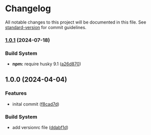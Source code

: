 # Changelog

All notable changes to this project will be documented in this file. See [standard-version](https://github.com/conventional-changelog/standard-version) for commit guidelines.

### [1.0.1](https://github.com/coldfrontlabs/dropfort-build-dependencies/compare/v1.0.0...v1.0.1) (2024-07-18)


### Build System

* **npm:** require husky 9.1 ([a26d870](https://github.com/coldfrontlabs/dropfort-build-dependencies/commit/a26d8702ba90feff42d23eb10bab9912a40dc9de))

## 1.0.0 (2024-04-04)


### Features

* inital commit ([f8cad7d](https://github.com/coldfrontlabs/dropfort-build-dependencies/commit/f8cad7d5f91756cc77541a7dfa2ac21e8310235c))


### Build System

* add versionrc file ([ddabf1d](https://github.com/coldfrontlabs/dropfort-build-dependencies/commit/ddabf1d3e22a2156d22eace8b207d1046c8f143f))
